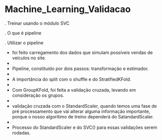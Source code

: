 # Machine_Learning_Validacao


. Treinar usando o módulo SVC

. O que é pipeline

. Utilizar o pipeline



 - foi feito carregamento dos dados que simulam possíveis vendas de veículos no site.
 - 
 -  Pipeline, constituído por dois passos: transformação e estimador.
 -  
 -  A importância do split com o shuffle e do StratifiedKFold.
 -  
 -  Com GroupKFold, foi feita a validação cruzada, levando em consideração os grupos.
 -  
 -  validação cruzada com o StandardScaler, quando temos uma fase de pré processamento que vai alterar alguma informação importante, porque o nosso algorítimo de treino dependerá do SatandardScaler.
 -  
 - Processo do StandardScaler e do SVC() para essas validações serem rodadas.
   
